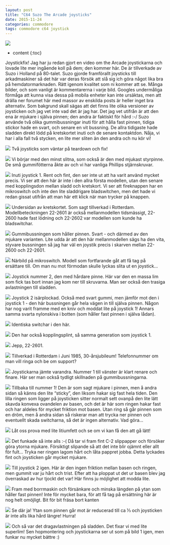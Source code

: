 ```yaml
---
layout: post
title: "C64 Suzo The Arcade joysticks"
date: 2015-11-24
categories: commodore
tags: commodore c64 joystick
---
```

![](/images/320px-Commodore-64-Computer-FL.jpg)

* content
{:toc}

Joystickfix! Jag har ju redan gjort en video om the Arcade joystickarna och lovade lite mer ingående koll på dem; den kommer här. De är tillverkade av Suzo i Holland på 80-talet. Suzo gjorde framförallt joysticks till arkadmaskiner så det här var deras försök att slå sig ich göra något lika bra på hemdatormarknaden. Rätt igenom kvalitet som ni kommer att se. Många bilder, och som vanligt är kommentarerna i varje bild. Googles undermåliga förmåga att kunna visa dessa på mobila enheter kan inte ursäktas, men att drälla ner forumet här med massor av enskilda posts är heller inget bra alternativ. Som bakgrund skall sägas att det finns lite olika versioner av joysticken och jag vet inte vad det är jag har. Det jag vet utifrån är att den ena är mjukare i själva pinnen; den andra är faktiskt för hård :-/ Suzo använde två olika gummibussningar inuti för att hålla fast pinnen, tidiga stickor hade en svart, och senare en vit bussning. De allra tidigaste hade sladden direkt lödd på kretskortet inuti och de senare kontaktdon. Nåja, vi har i alla fall två stycken, en lite mer sliten än den andra och nu kör vi!



![](/images/C64_joystickfix_1-2015-11-03_21.15.37.jpg)
Två joysticks som väntar på teardown och fix!

![](/images/C64_joystickfix_2-2015-11-03_21.16.59.jpg)
Vi börjar med den minst slitna, som också är den med mjukast styrpinne. De små gummifötterna åkte av och vi har vanliga Phillips stjärnskruvar.

![](/images/C64_joystickfix_3-2015-11-03_21.18.43.jpg)
Inuti joystick 1. Rent och fint, den ser inte ut att ha varit använd mycket precis. Vi ser att den här är inte i den allra första modellen, utan den senare med kopplingsdon mellan sladd och kretskort. Vi ser att fireknappen har en mikroswitch och inte den lite sladdrigare bladswitchen, men det hade vi redan gissat utifrån att man här ett klick när man trycker på knappen.

![](/images/C64_joystickfix_4-2015-11-03_21.19.03.jpg)
Undersidan av kretskortet. Som sagt tillverkad i Rotterdam. Modellbeteckningen 22-2601 är också mellanmodellen tidsmässigt, 22-2600 hade fast lödning och 22-2602 var modellen som kunde ha bladswitchar.

![](/images/C64_joystickfix_5-2015-11-03_21.19.30.jpg)
Gummibussningen som håller pinnen. Svart - och därmed av den mjukare varianten. Lite udda är att den här mellanmodellen sägs ha den vita, styvare bussningen så jag har väl en joystik precis i skarven mellan 22-2600 och 22-2601.

![](/images/C64_joystickfix_6-2015-11-03_21.19.50.jpg)
Närbild på mikroswitch. Modell som fortfarande gåt att få tag på ersättare till. Om man nu mot förmodan skulle lyckas slita ut en joystick…

![](/images/C64_joystickfix_7-2015-11-03_21.22.03.jpg)
Joystick nummer 2, den med hårdare pinne. Här var den en massa lim som fick tas bort innan jag kom ner till skruvarna. Man ser också den trasiga avlastningen till sladden.

![](/images/C64_joystickfix_8-2015-11-03_21.24.32.jpg)
Joystick 2 isärplockad. Också med svart gummi, men jämför mot den i joystick 1 - den här bussningen går hela vägen in till själva pinnen. Någon har nog varit framme med en kniv och moddat lite på joystick 1! Annars samma svarta nylonskiva i botten (som håller fast pinnen i själva lådan).

![](/images/C64_joystickfix_9-2015-11-03_21.24.45.jpg)
Identiska switchar i den här.

![](/images/C64_joystickfix_10-2015-11-03_21.24.53.jpg)
Den har också kopplingsplint, så samma generation som joystick 1.

![](/images/C64_joystickfix_11-2015-11-03_21.25.06.jpg)
Jepp, 22-2601.

![](/images/C64_joystickfix_12-2015-11-03_21.25.25.jpg)
Tillverkad i Rotterdam i Juni 1985, 30-årsjubileum! Telefonnummer om man vill ringa och be om support?

![](/images/C64_joystickfix_13-2015-11-03_21.26.16.jpg)
Joystickarna jämte varandra. Nummer 1 till vänster är klart renare och finare. Här ser man också tydligt skillnaden på gummibussningarna.

![](/images/C64_joystickfix_14-2015-11-03_21.37.53.jpg)
Tillbaka till nummer 1! Den är som sagt mjukare i pinnen, men å andra sidan så känns den lite “sticky”, den liksom hakar sig fast hela tiden. Den lilla ringen som ligger på joysticken sitter normalt sett ovanpå den lite lätt skavda konvexa ovandelen av basen, och det är här som ringen hakar fast och har aldeles för mycket friktion mot basen. Utan ring så går pinnen som en dröm, men å andra sidan så riskerar man att trycka ner pinnen och eventuellt skada switcharna, så det är ingen alternativ. Vad göra…

![](/images/C64_joystickfix_15-2015-11-03_21.41.20.jpg)
Låt oss prova med lite litiumfett och se om vi kan få den att gå lätt!

![](/images/C64_joystickfix_16-2015-11-03_21.50.42.jpg)
Det funkade så inte alls :-( Då tar vi fram fint C-2 slippapper och försöker göra ytorna mjukare. Försiktigt slipande så att det inte blir ojämnt eller allt för fult… Tryka ner ringen lagom hårt och låta pappret jobba. Detta lyckades fint och joysticken går mycket mjukare.

![](/images/C64_joystickfix_17-2015-11-03_21.55.11.jpg)
Till joystick 2 igen. Här är den ingen friktion mellan basen och ringen, men gummit var ju hårt och trist. Efter att ha ploppat ut det ur basen blev jag överraskad av hur tjockt det var! Här finns ju möjlighet att modda lite.

![](/images/C64_joystickfix_18-2015-11-03_21.59.37.jpg)
Fram med borrmaskin och försänkare och minska längden på ytan som håller fast pinnen! Inte för mycket bara, för att få tag på ersättning här är nog helt omöjligt. Bit för bit fräsa bort kanten

![](/images/C64_joystickfix_19-2015-11-03_22.02.30.jpg)
Se där ja! Ytan som pinnen går mot är reducerad till ca ⅓ och joysticken är inte alls lika hård längre! Hurra!

![](/images/C64_joystickfix_20-2015-11-03_22.04.51.jpg)
Och så var det dragavlastningen på sladden. Det fixar vi med lite superlim! Sen hopmontering och joystickarna ser ut som på bild 1 igen, men funkar nu mycket bättre :)


